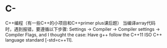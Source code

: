 # C-
C++编程（有一些C++的小项目和C++primer plus课后题）
当编译array代码时，遇到报错，要遵循以下步骤:
 Settings -> Compiler -> Compiler settings -> Compiler Flags, and I thought the case: Have g++ follow the C++11 ISO C++ language standard [-std=c++11].
